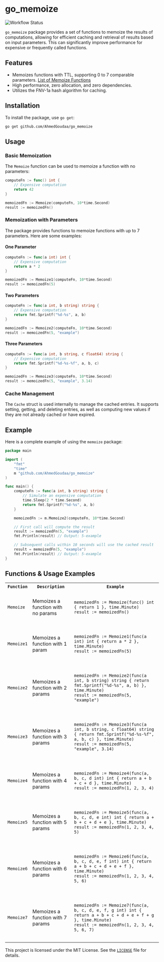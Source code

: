 # go_memoize 

![Workflow Status](https://github.com/AhmedGoudaa/go_memoize/actions/workflows/ci.yml/badge.svg)

`go_memoize` package provides a set of functions to memoize the results of computations, allowing for efficient caching and retrieval of results based on input parameters. This can significantly improve performance for expensive or frequently called functions.

## Features
- Memoizes functions with TTL, supporting 0 to 7 comparable parameters. [List of Memoize Functions](https://github.com/AhmedGoudaa/go_memoize/blob/main/memoize.go)
- High performance, zero allocation, and zero dependencies.
- Utilizes the FNV-1a hash algorithm for caching.


## Installation

To install the package, use `go get`:

```sh
go get github.com/AhmedGoudaa/go_memoize
```

## Usage

### Basic Memoization

The `Memoize` function can be used to memoize a function with no parameters:

```go
computeFn := func() int {
    // Expensive computation
    return 42
}

memoizedFn := Memoize(computeFn, 10*time.Second)
result := memoizedFn()
```

### Memoization with Parameters

The package provides functions to memoize functions with up to 7 parameters. Here are some examples:

#### One Parameter

```go
computeFn := func(a int) int {
    // Expensive computation
    return a * 2
}

memoizedFn := Memoize1(computeFn, 10*time.Second)
result := memoizedFn(5)
```

#### Two Parameters

```go
computeFn := func(a int, b string) string {
    // Expensive computation
    return fmt.Sprintf("%d-%s", a, b)
}

memoizedFn := Memoize2(computeFn, 10*time.Second)
result := memoizedFn(5, "example")
```

#### Three Parameters

```go
computeFn := func(a int, b string, c float64) string {
    // Expensive computation
    return fmt.Sprintf("%d-%s-%f", a, b, c)
}

memoizedFn := Memoize3(computeFn, 10*time.Second)
result := memoizedFn(5, "example", 3.14)
```

### Cache Management

The `Cache` struct is used internally to manage the cached entries. It supports setting, getting, and deleting entries, as well as computing new values if they are not already cached or have expired.

## Example

Here is a complete example of using the `memoize` package:

```go
package main

import (
    "fmt"
    "time"
    m "github.com/AhmedGoudaa/go_memoize"
)

func main() {
    computeFn := func(a int, b string) string {
        // Simulate an expensive computation
        time.Sleep(2 * time.Second)
        return fmt.Sprintf("%d-%s", a, b)
    }

    memoizedFn := m.Memoize2(computeFn, 10*time.Second)

    // First call will compute the result
    result := memoizedFn(5, "example")
    fmt.Println(result) // Output: 5-example

    // Subsequent calls within 10 seconds will use the cached result
    result = memoizedFn(5, "example")
    fmt.Println(result) // Output: 5-example
}
```

## Functions & Usage Examples

<table>
  <tr>
    <th><code>Function</code></th>
    <th><code>Description</code></th>
    <th><code>Example</code></th>
  </tr>
  <tr>
    <td><code>Memoize</code></td>
    <td>Memoizes a function with no params</td>
    <td>
      <pre><code>
memoizedFn := Memoize(func() int { return 1 }, time.Minute)
result := memoizedFn()
      </code></pre>
    </td>
  </tr>
  <tr>
    <td><code>Memoize1</code></td>
    <td>Memoizes a function with 1 param</td>
    <td>
      <pre><code>
memoizedFn := Memoize1(func(a int) int { return a * 2 }, time.Minute)
result := memoizedFn(5)
      </code></pre>
    </td>
  </tr>
  <tr>
    <td><code>Memoize2</code></td>
    <td>Memoizes a function with 2 params</td>
    <td>
      <pre><code>
memoizedFn := Memoize2(func(a int, b string) string { return fmt.Sprintf("%d-%s", a, b) }, time.Minute)
result := memoizedFn(5, "example")
      </code></pre>
    </td>
  </tr>
  <tr>
    <td><code>Memoize3</code></td>
    <td>Memoizes a function with 3 params</td>
    <td>
      <pre><code>
memoizedFn := Memoize3(func(a int, b string, c float64) string { return fmt.Sprintf("%d-%s-%f", a, b, c) }, time.Minute)
result := memoizedFn(5, "example", 3.14)
      </code></pre>
    </td>
  </tr>
  <tr>
    <td><code>Memoize4</code></td>
    <td>Memoizes a function with 4 params</td>
    <td>
      <pre><code>
memoizedFn := Memoize4(func(a, b, c, d int) int { return a + b + c + d }, time.Minute)
result := memoizedFn(1, 2, 3, 4)
      </code></pre>
    </td>
  </tr>
  <tr>
    <td><code>Memoize5</code></td>
    <td>Memoizes a function with 5 params</td>
    <td>
      <pre><code>
memoizedFn := Memoize5(func(a, b, c, d, e int) int { return a + b + c + d + e }, time.Minute)
result := memoizedFn(1, 2, 3, 4, 5)
      </code></pre>
    </td>
  </tr>
  <tr>
    <td><code>Memoize6</code></td>
    <td>Memoizes a function with 6 params</td>
    <td>
      <pre><code>
memoizedFn := Memoize6(func(a, b, c, d, e, f int) int { return a + b + c + d + e + f }, time.Minute)
result := memoizedFn(1, 2, 3, 4, 5, 6)
      </code></pre>
    </td>
  </tr>
  <tr>
    <td><code>Memoize7</code></td>
    <td>Memoizes a function with 7 params</td>
    <td>
      <pre><code>
memoizedFn := Memoize7(func(a, b, c, d, e, f, g int) int { return a + b + c + d + e + f + g }, time.Minute)
result := memoizedFn(1, 2, 3, 4, 5, 6, 7)
      </code></pre>
    </td>
  </tr>
</table>

This project is licensed under the MIT License. See the [`LICENSE`](https://github.com/AhmedGoudaa/go_memoize/blob/main/LICENSE) file for details.
